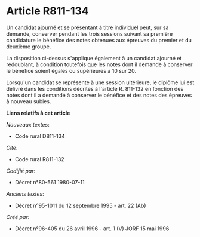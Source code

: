 # Article R811-134

Un candidat ajourné et se présentant à titre individuel peut, sur sa demande, conserver pendant les trois sessions suivant sa
première candidature le bénéfice des notes obtenues aux épreuves du premier et du deuxième groupe.

La disposition ci-dessus s'applique également à un candidat ajourné et redoublant, à condition toutefois que les notes dont
il demande à conserver le bénéfice soient égales ou supérieures à 10 sur 20.

Lorsqu'un candidat se représente à une session ultérieure, le diplôme lui est délivré dans les conditions décrites à
l'article R. 811-132 en fonction des notes dont il a demandé à conserver le bénéfice et des notes des épreuves à nouveau
subies.

**Liens relatifs à cet article**

_Nouveaux textes_:

  - Code rural D811-134

_Cite_:

  - Code rural R811-132

_Codifié par_:

  - Décret n°80-561 1980-07-11

_Anciens textes_:

  - Décret n°95-1011 du 12 septembre 1995 - art. 22 (Ab)

_Créé par_:

  - Décret n°96-405 du 26 avril 1996 - art. 1 (V) JORF 15 mai 1996
